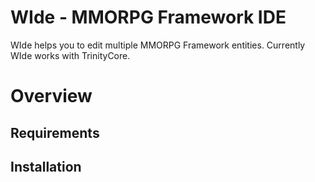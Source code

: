 WIde - MMORPG Framework IDE
==================================

WIde helps you to edit multiple MMORPG Framework entities.
Currently WIde works with TrinityCore.

Overview
=============
Requirements
---------------


Installation
--------------